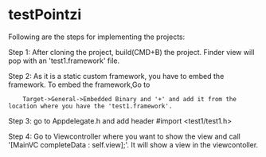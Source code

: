 # testPointzi

Following are the steps for implementing the projects:

Step 1: After cloning the project, build(CMD+B) the project. Finder view will pop with an 'test1.framework' file.

Step 2: As it is a static custom framework, you have to embed the framework. To embed the framework,Go to 

        Target->General->Embedded Binary and '+' and add it from the location where you have the 'test1.framework'.
        
Step 3: go to Appdelegate.h and add header #import <test1/test1.h>

Step 4: Go to Viewcontroller where you want to show the view and call '[MainVC completeData : self.view];'. It will show a view in the viewcontoller.




